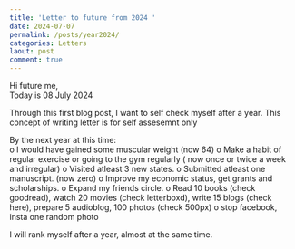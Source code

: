 ```yaml
---
title: 'Letter to future from 2024 '
date: 2024-07-07
permalink: /posts/year2024/
categories: Letters
laout: post
comment: true
---
```



Hi future me, <br>
Today is 08 July 2024 <br>

Through this first blog post, I want to self check myself after a year. This concept of writing letter is for self assesemnt only <br> 

By the next year at this time: <br>
o I would have gained some muscular weight (now 64)
o Make a habit of regular exercise or going to the gym regularly ( now once or twice a week and irregular)
o Visited atleast 3 new states. 
o Submitted atleast one manuscript. (now zero)
o Improve my economic status, get grants and scholarships. 
o Expand my friends circle. 
o Read 10 books (check goodread), watch 20 movies (check letterboxd), write 15 blogs (check here), prepare 5 audioblog, 100 photos (check 500px)
o stop facebook, insta one random photo 

I will rank myself after a year, almost at the same time. 

